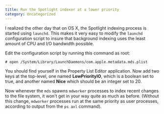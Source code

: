 ```yaml
---
title: Run the Spotlight indexer at a lower priority
category: Uncategorized
---
```


I realized the other day that on OS X, the Spotlight indexing process is started using `launchd`.  This makes it very easy to modify the `launchd` configuration script to insure that background indexing uses the least amount of CPU and I/O bandwidth possible.

Edit the configuration script by running this command as root:

    # open /System/Library/LaunchDaemons/com.apple.metadata.mds.plist

You should find yourself in the Property List Editor application.  Now add two keys at the top-level, one named **LowPriorityIO**, which is a boolean set to true, and another named **Nice** which should be an integer set to 20.

Now whenever the `mds` spawns `mdworker` processes to index recent changes to the file system, it won't get in your way quite as much as before.  (Without this change, `mdworker` processes run at the same priority as user processes, according to output from the `ps axl` command).

